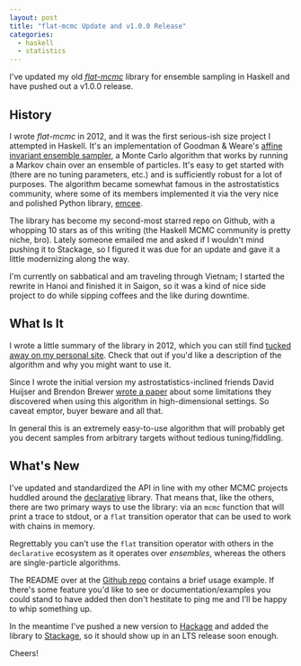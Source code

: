 ```yaml
---
layout: post
title: "flat-mcmc Update and v1.0.0 Release"
categories:
  - haskell
  - statistics
---
```


I've updated my old [*flat-mcmc*](https://github.com/jtobin/flat-mcmc) library
for ensemble sampling in Haskell and have pushed out a v1.0.0 release.

## History

I wrote *flat-mcmc* in 2012, and it was the first serious-ish size project I
attempted in Haskell.  It's an implementation of Goodman & Weare's [affine
invariant ensemble
sampler](http://msp.org/camcos/2010/5-1/camcos-v5-n1-p04-p.pdf), a Monte Carlo
algorithm that works by running a Markov chain over an ensemble of particles.
It's easy to get started with (there are no tuning parameters, etc.) and
is sufficiently robust for a lot of purposes.  The algorithm became somewhat
famous in the astrostatistics community, where some of its members implemented
it via the very nice and polished Python library,
[emcee](http://dan.iel.fm/emcee/current/).

The library has become my second-most starred repo on Github, with a whopping
10 stars as of this writing (the Haskell MCMC community is pretty niche, bro).
Lately someone emailed me and asked if I wouldn't mind pushing it to Stackage,
so I figured it was due for an update and gave it a little modernizing along
the way.

I'm currently on sabbatical and am traveling through Vietnam; I started the
rewrite in Hanoi and finished it in Saigon, so it was a kind of nice side
project to do while sipping coffees and the like during downtime.

## What Is It

I wrote a little summary of the library in 2012, which you can still find
[tucked away on my personal site](http://jtobin.ca/flat-mcmc/).  Check that out
if you'd like a description of the algorithm and why you might want to use it.

Since I wrote the initial version my astrostatistics-inclined friends David
Huijser and Brendon Brewer [wrote a paper](http://arxiv.org/abs/1509.02230)
about some limitations they discovered when using this algorithm in
high-dimensional settings.  So caveat emptor, buyer beware and all that.

In general this is an extremely easy-to-use algorithm that will probably get
you decent samples from arbitrary targets without tedious tuning/fiddling.

## What's New

I've updated and standardized the API in line with my other MCMC projects
huddled around the [declarative](http://jtobin.ca/markov-chains-a-la-carte)
library.  That means that, like the others, there are two primary ways to use
the library: via an `mcmc` function that will print a trace to stdout, or a
`flat` transition operator that can be used to work with chains in memory.

Regrettably you can't use the `flat` transition operator with others in the
`declarative` ecosystem as it operates over *ensembles*, whereas the others are
single-particle algorithms.

The README over at the [Github repo](https://github.com/jtobin/flat-mcmc)
contains a brief usage example.  If there's some feature you'd like to see or
documentation/examples you could stand to have added then don't hestitate to
ping me and I'll be happy to whip something up.

In the meantime I've pushed a new version to
[Hackage](https://hackage.haskell.org/package/flat-mcmc) and added the library
to [Stackage](https://www.stackage.org/), so it should show up in an LTS
release soon enough.

Cheers!


